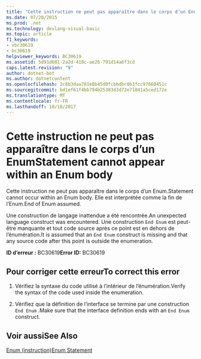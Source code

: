 ```yaml
---
title: "Cette instruction ne peut pas apparaître dans le corps d’un Enum"
ms.date: 07/20/2015
ms.prod: .net
ms.technology: devlang-visual-basic
ms.topic: article
f1_keywords:
- vbc30619
- bc30619
helpviewer_keywords: BC30619
ms.assetid: 5d91d601-2a2d-418c-ae26-791d14a6f3cd
caps.latest.revision: "9"
author: dotnet-bot
ms.author: dotnetcontent
ms.openlocfilehash: 2c8b3daa781e8b45d0fcbbdbc0b3fcc97660451c
ms.sourcegitcommit: bd1ef61f4bb794b25383d3d72e71041a5ced172e
ms.translationtype: MT
ms.contentlocale: fr-FR
ms.lasthandoff: 10/18/2017
---
```

# <a name="statement-cannot-appear-within-an-enum-body"></a><span data-ttu-id="d909b-102">Cette instruction ne peut pas apparaître dans le corps d’un Enum</span><span class="sxs-lookup"><span data-stu-id="d909b-102">Statement cannot appear within an Enum body</span></span>
<span data-ttu-id="d909b-103">Cette instruction ne peut pas apparaître dans le corps d’un Enum.</span><span class="sxs-lookup"><span data-stu-id="d909b-103">Statement cannot occur within an Enum body.</span></span> <span data-ttu-id="d909b-104">Elle est interprétée comme la fin de l’Enum.</span><span class="sxs-lookup"><span data-stu-id="d909b-104">End of Enum assumed.</span></span>  
  
 <span data-ttu-id="d909b-105">Une construction de langage inattendue a été rencontrée.</span><span class="sxs-lookup"><span data-stu-id="d909b-105">An unexpected language construct was encountered.</span></span> <span data-ttu-id="d909b-106">Une construction `End Enum` est peut-être manquante et tout code source après ce point est en dehors de l’énumération.</span><span class="sxs-lookup"><span data-stu-id="d909b-106">It is assumed that an `End Enum` construct is missing and that any source code after this point is outside the enumeration.</span></span>  
  
 <span data-ttu-id="d909b-107">**ID d’erreur :** BC30619</span><span class="sxs-lookup"><span data-stu-id="d909b-107">**Error ID:** BC30619</span></span>  
  
## <a name="to-correct-this-error"></a><span data-ttu-id="d909b-108">Pour corriger cette erreur</span><span class="sxs-lookup"><span data-stu-id="d909b-108">To correct this error</span></span>  
  
1.  <span data-ttu-id="d909b-109">Vérifiez la syntaxe du code utilisé à l’intérieur de l’énumération.</span><span class="sxs-lookup"><span data-stu-id="d909b-109">Verify the syntax of the code used inside the enumeration.</span></span>  
  
2.  <span data-ttu-id="d909b-110">Vérifiez que la définition de l’interface se termine par une construction `End Enum` .</span><span class="sxs-lookup"><span data-stu-id="d909b-110">Make sure that the interface definition ends with an `End Enum` construct.</span></span>  
  
## <a name="see-also"></a><span data-ttu-id="d909b-111">Voir aussi</span><span class="sxs-lookup"><span data-stu-id="d909b-111">See Also</span></span>  
 [<span data-ttu-id="d909b-112">Enum (instruction)</span><span class="sxs-lookup"><span data-stu-id="d909b-112">Enum Statement</span></span>](../../visual-basic/language-reference/statements/enum-statement.md)
